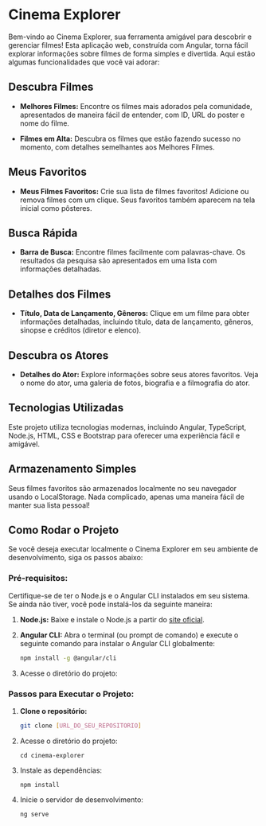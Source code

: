 # Cinema Explorer

Bem-vindo ao Cinema Explorer, sua ferramenta amigável para descobrir e gerenciar filmes! Esta aplicação web, construída com Angular, torna fácil explorar informações sobre filmes de forma simples e divertida. Aqui estão algumas funcionalidades que você vai adorar:

## Descubra Filmes

- **Melhores Filmes:** Encontre os filmes mais adorados pela comunidade, apresentados de maneira fácil de entender, com ID, URL do poster e nome do filme.
  
- **Filmes em Alta:** Descubra os filmes que estão fazendo sucesso no momento, com detalhes semelhantes aos Melhores Filmes.

## Meus Favoritos

- **Meus Filmes Favoritos:** Crie sua lista de filmes favoritos! Adicione ou remova filmes com um clique. Seus favoritos também aparecem na tela inicial como pôsteres.

## Busca Rápida

- **Barra de Busca:** Encontre filmes facilmente com palavras-chave. Os resultados da pesquisa são apresentados em uma lista com informações detalhadas.

## Detalhes dos Filmes

- **Título, Data de Lançamento, Gêneros:** Clique em um filme para obter informações detalhadas, incluindo título, data de lançamento, gêneros, sinopse e créditos (diretor e elenco).

## Descubra os Atores

- **Detalhes do Ator:** Explore informações sobre seus atores favoritos. Veja o nome do ator, uma galeria de fotos, biografia e a filmografia do ator.

## Tecnologias Utilizadas

Este projeto utiliza tecnologias modernas, incluindo Angular, TypeScript, Node.js, HTML, CSS e Bootstrap para oferecer uma experiência fácil e amigável.

## Armazenamento Simples

Seus filmes favoritos são armazenados localmente no seu navegador usando o LocalStorage. Nada complicado, apenas uma maneira fácil de manter sua lista pessoal!

## Como Rodar o Projeto

Se você deseja executar localmente o Cinema Explorer em seu ambiente de desenvolvimento, siga os passos abaixo:

### Pré-requisitos:

Certifique-se de ter o Node.js e o Angular CLI instalados em seu sistema. Se ainda não tiver, você pode instalá-los da seguinte maneira:

1. **Node.js:** Baixe e instale o Node.js a partir do [site oficial](https://nodejs.org/).

2. **Angular CLI:** Abra o terminal (ou prompt de comando) e execute o seguinte comando para instalar o Angular CLI globalmente:

    ```bash
    npm install -g @angular/cli
    ```
3. Acesse o diretório do projeto:

    

### Passos para Executar o Projeto:

1. **Clone o repositório:**
   ```bash
   git clone [URL_DO_SEU_REPOSITORIO]
   
2. Acesse o diretório do projeto:
   ```
   cd cinema-explorer
3. Instale as dependências:
   ```
   npm install
4. Inicie o servidor de desenvolvimento:
   ```
   ng serve

   

